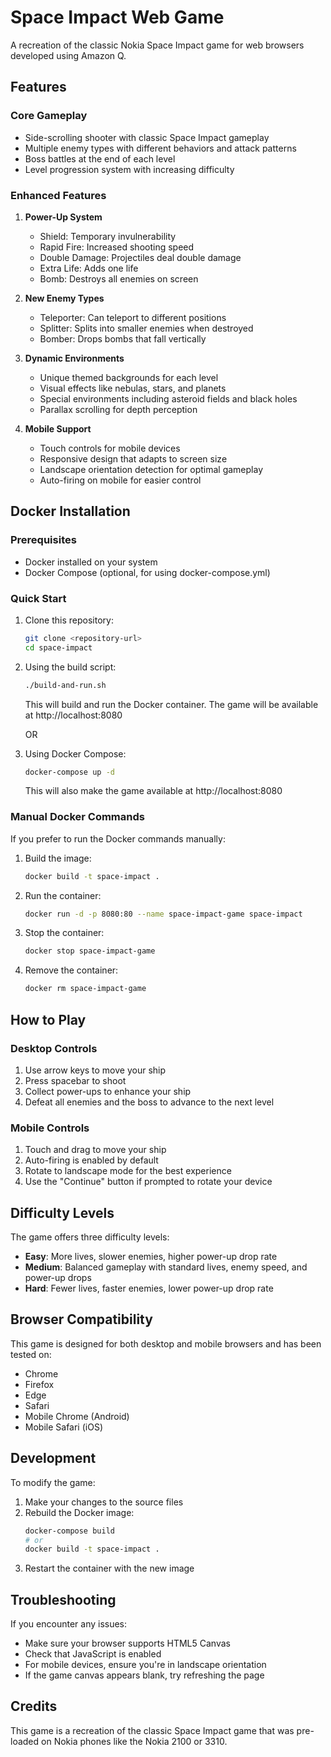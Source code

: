 # Space Impact Web Game

A recreation of the classic Nokia Space Impact game for web browsers developed using Amazon Q.

## Features

### Core Gameplay
- Side-scrolling shooter with classic Space Impact gameplay
- Multiple enemy types with different behaviors and attack patterns
- Boss battles at the end of each level
- Level progression system with increasing difficulty

### Enhanced Features
1. **Power-Up System**
   - Shield: Temporary invulnerability
   - Rapid Fire: Increased shooting speed
   - Double Damage: Projectiles deal double damage
   - Extra Life: Adds one life
   - Bomb: Destroys all enemies on screen

3. **New Enemy Types**
   - Teleporter: Can teleport to different positions
   - Splitter: Splits into smaller enemies when destroyed
   - Bomber: Drops bombs that fall vertically

4. **Dynamic Environments**
   - Unique themed backgrounds for each level
   - Visual effects like nebulas, stars, and planets
   - Special environments including asteroid fields and black holes
   - Parallax scrolling for depth perception

5. **Mobile Support**
   - Touch controls for mobile devices
   - Responsive design that adapts to screen size
   - Landscape orientation detection for optimal gameplay
   - Auto-firing on mobile for easier control

## Docker Installation

### Prerequisites
- Docker installed on your system
- Docker Compose (optional, for using docker-compose.yml)

### Quick Start
1. Clone this repository:
   ```bash
   git clone <repository-url>
   cd space-impact
   ```

2. Using the build script:
   ```bash
   ./build-and-run.sh
   ```
   This will build and run the Docker container. The game will be available at http://localhost:8080

   OR

3. Using Docker Compose:
   ```bash
   docker-compose up -d
   ```
   This will also make the game available at http://localhost:8080

### Manual Docker Commands
If you prefer to run the Docker commands manually:

1. Build the image:
   ```bash
   docker build -t space-impact .
   ```

2. Run the container:
   ```bash
   docker run -d -p 8080:80 --name space-impact-game space-impact
   ```

3. Stop the container:
   ```bash
   docker stop space-impact-game
   ```

4. Remove the container:
   ```bash
   docker rm space-impact-game
   ```

## How to Play

### Desktop Controls
1. Use arrow keys to move your ship
2. Press spacebar to shoot
3. Collect power-ups to enhance your ship
4. Defeat all enemies and the boss to advance to the next level

### Mobile Controls
1. Touch and drag to move your ship
2. Auto-firing is enabled by default
3. Rotate to landscape mode for the best experience
4. Use the "Continue" button if prompted to rotate your device

## Difficulty Levels

The game offers three difficulty levels:
- **Easy**: More lives, slower enemies, higher power-up drop rate
- **Medium**: Balanced gameplay with standard lives, enemy speed, and power-up drops
- **Hard**: Fewer lives, faster enemies, lower power-up drop rate

## Browser Compatibility

This game is designed for both desktop and mobile browsers and has been tested on:
- Chrome
- Firefox
- Edge
- Safari
- Mobile Chrome (Android)
- Mobile Safari (iOS)

## Development

To modify the game:
1. Make your changes to the source files
2. Rebuild the Docker image:
   ```bash
   docker-compose build
   # or
   docker build -t space-impact .
   ```
3. Restart the container with the new image

## Troubleshooting

If you encounter any issues:
- Make sure your browser supports HTML5 Canvas
- Check that JavaScript is enabled
- For mobile devices, ensure you're in landscape orientation
- If the game canvas appears blank, try refreshing the page

## Credits

This game is a recreation of the classic Space Impact game that was pre-loaded on Nokia phones like the Nokia 2100 or 3310.
